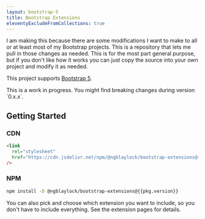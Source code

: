 ```yaml
---
layout: bootstrap-5
title: Bootstrap Extensions
eleventyExcludeFromCollections: true
---
```


I am making this because there are some modifications I want to make to all or at least most of my Bootstrap projects. This is a repository that lets me pull in those changes as needed. This is for the most part general purpose, but if you don't like how it works you can just copy the source into your own project and modify it as needed.

This project supports [Bootstrap 5](/bootstrap-5).

<div class="alert alert-warning">This is a work in progress. You might find breaking changes during version `0.x.x`.</div>

## Getting Started

### CDN

```html
<link
  rel="stylesheet"
  href="https://cdn.jsdelivr.net/npm/@ngblaylock/bootstrap-extensions@{{pkg.version}}/dist/bootstrap-5/css/bootstrap-extensions.min.css"
/>
```

### NPM

```bash
npm install -D @ngblaylock/bootstrap-extensions@{{pkg.version}}
```

You can also pick and choose which extension you want to include, so you don't have to include everything. See the extension pages for details.